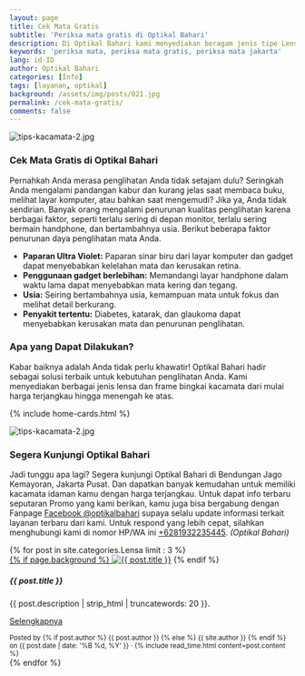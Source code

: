 ```yaml
---
layout: page
title: Cek Mata Gratis
subtitle: 'Periksa mata gratis di Optikal Bahari'
description: Di Optikal Bahari kami menyediakan beragam jenis tipe Lensa dan Frame bingkai kacamata dari mulai harga yang terjangkau sampai dengan harga menengah ke atas.
keywords: 'periksa mata, periksa mata gratis, periksa mata jakarta'
lang: id-ID
author: Optikal Bahari
categories: [Info]
tags: [layanan, optikal]
background: /assets/img/posts/021.jpg
permalink: /cek-mata-gratis/
comments: false
---
```



<div class="card shadow p-3 mb-5 bg-white rounded">
    <img src="{{"/assets/img/posts/periksa-mata/periksa-mata-gratis-optikal-bahari-5.jpg" | relative_url }}" class="card-img-top" alt="tips-kacamata-2.jpg">
    <div class="card-body">
      <h3 class="card-title">
            Cek Mata Gratis di Optikal Bahari
      </h3>
        <p class="card-text text-justify">
            Pernahkah Anda merasa penglihatan Anda tidak setajam dulu? Seringkah Anda mengalami pandangan kabur dan kurang jelas saat membaca buku, melihat layar komputer, atau bahkan saat mengemudi? Jika ya, Anda tidak sendirian. Banyak orang mengalami penurunan kualitas penglihatan karena berbagai faktor, seperti terlalu sering di depan monitor, terlalu sering bermain handphone, dan bertambahnya usia. Berikut beberapa faktor penurunan daya penglihatan mata Anda.
        </p>
        <ul>
                <li>
                    <strong>Paparan Ultra Violet:</strong> Paparan sinar biru dari layar komputer dan gadget dapat menyebabkan kelelahan mata dan kerusakan retina.
                </li>
                <li>
                    <strong>Penggunaan gadget berlebihan:</strong> Memandangi layar handphone dalam waktu lama dapat menyebabkan mata kering dan tegang.
                </li>
                <li>
                    <strong>Usia:</strong> Seiring bertambahnya usia, kemampuan mata untuk fokus dan melihat detail berkurang.
                </li>
                <li>
                    <strong>Penyakit tertentu:</strong> Diabetes, katarak, dan glaukoma dapat menyebabkan kerusakan mata dan penurunan penglihatan.
                </li>
            </ul>
        <h3 class="card-title">
            Apa yang Dapat Dilakukan?
        </h3>
        <p class="card-text text-justify">
            Kabar baiknya adalah Anda tidak perlu khawatir! Optikal Bahari hadir sebagai solusi terbaik untuk kebutuhan penglihatan Anda. Kami menyediakan berbagai jenis lensa dan frame bingkai kacamata dari mulai harga terjangkau hingga menengah ke atas.            
        </p>
    </div>
</div>


{% include home-cards.html %}

<div class="card-deck mb-3">
  <div class="card shadow p-3 mb-5 bg-white rounded">
		  <img src="{{"/assets/img/posts/periksa-mata/periksa-mata-gratis-optikal-bahari-9.jpg" | relative_url }}" class="card-img-top" alt="tips-kacamata-2.jpg">
    <div class="card-body">
      <h3 class="card-title">Segera Kunjungi Optikal Bahari</h3>
      <p class="card-text text-justify">Jadi tunggu apa lagi? Segera kunjungi Optikal Bahari di Bendungan Jago Kemayoran, Jakarta Pusat. Dan dapatkan banyak kemudahan untuk memiliki kacamata idaman kamu dengan harga terjangkau. Untuk dapat info terbaru seputaran Promo yang kami berikan, kamu juga bisa bergabung dengan Fanpage
    <a href="https://www.facebook.com/optikalbahari" id="FBClick" title="Facebook Page Optikal Bahari" class="FacebookPage">Facebook @optikalbahari</a> supaya selalu update informasi terkait layanan terbaru dari kami. Untuk respond
    yang lebih cepat, silahkan menghubungi kami di nomor HP/WA ini <a href="https://api.whatsapp.com/send?phone=6281932235445&text=Hallo%2C+saya+butuh+informasi+lebih+lanjut+mengenai+Optikal+Bahari" id="WhatsAppClick" class="WhatsAppCall" title="Call WhatsApp">+6281932235445</a>.
    <em>(Optikal Bahari)</em></p>
	</div>
   </div>
</div>

<section id="posts-category">
    <div class="card-deck">
		{% for post in site.categories.Lensa limit : 3 %}
        <div class="card shadow p-3 mb-5 bg-white rounded">
            <a href="{{ post.url | prepend: site.baseurl | replace: '//', '/' }}">
                {% if page.background %}
                    <img src="{{ post.background | prepend: site.baseurl | replace: '//', '/' }}" class="card-img-top" alt="{{ post.title }}"></a> 
                {% endif %}
            <div class="card-body">
                <h5 class="card-title">
                    {{ post.title }}
                </h5>
                <p class="card-text text-justify">
                    {{ post.description | strip_html | truncatewords: 20 }}.
                </p>
                <p class="card-text text-justify">
                    <a class="btn btn-primary rounded-pill" href="{{ post.url | prepend: site.baseurl | replace: '//', '/' }}">Selengkapnya</a>
                </p>
            </div>
            <div class="card-footer">
                <small class="text-muted">
                    Posted by {% if post.author %} {{ post.author }} {% else %} {{ site.author }} {% endif %} on
                    {{ post.date | date: '%B %d, %Y' }} &middot; {% include read_time.html content=post.content %}
                </small>
            </div>
        </div>
        {% endfor %}
    </div>
</section>
